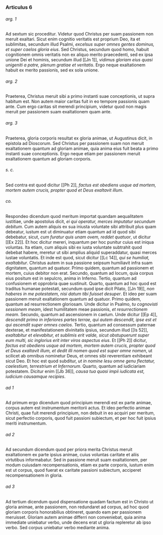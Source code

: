 ### Articulus 6

###### arg. 1
Ad sextum sic proceditur. Videtur quod Christus per suam passionem non meruit exaltari. Sicut enim cognitio veritatis est proprium Deo, ita et sublimitas, secundum illud Psalmi, *excelsus super omnes gentes dominus, et super caelos gloria eius*. Sed Christus, secundum quod homo, habuit cognitionem omnis veritatis non ex aliquo merito praecedenti, sed ex ipsa unione Dei et hominis, secundum illud [[Jn 1]], *vidimus gloriam eius quasi unigeniti a patre, plenum gratiae et veritatis*. Ergo neque exaltationem habuit ex merito passionis, sed ex sola unione.

###### arg. 2
Praeterea, Christus meruit sibi a primo instanti suae conceptionis, ut supra habitum est. Non autem maior caritas fuit in eo tempore passionis quam ante. Cum ergo caritas sit merendi principium, videtur quod non magis meruit per passionem suam exaltationem quam ante.

###### arg. 3
Praeterea, gloria corporis resultat ex gloria animae, ut Augustinus dicit, in epistola ad Dioscorum. Sed Christus per passionem suam non meruit exaltationem quantum ad gloriam animae, quia anima eius fuit beata a primo instanti suae conceptionis. Ergo neque etiam per passionem meruit exaltationem quantum ad gloriam corporis.

###### s. c.
Sed contra est quod dicitur [[Ph 2]], *factus est obediens usque ad mortem, mortem autem crucis, propter quod et Deus exaltavit illum*.

###### co.
Respondeo dicendum quod meritum importat quandam aequalitatem iustitiae, unde apostolus dicit, *ei qui operatur, merces imputatur secundum debitum*. Cum autem aliquis ex sua iniusta voluntate sibi attribuit plus quam debeatur, iustum est ut diminuatur etiam quantum ad id quod sibi debebatur, sicut, *cum furatur quis unam ovem, reddet quatuor*, ut dicitur [[Ex 22]]. Et hoc dicitur mereri, inquantum per hoc punitur cuius est iniqua voluntas. Ita etiam, cum aliquis sibi ex iusta voluntate subtrahit quod debebat habere, meretur ut sibi amplius aliquid superaddatur, quasi merces iustae voluntatis. Et inde est quod, sicut dicitur [[Lc 14]], *qui se humiliat, exaltabitur*. Christus autem in sua passione seipsum humiliavit infra suam dignitatem, quantum ad quatuor. Primo quidem, quantum ad passionem et mortem, cuius debitor non erat. Secundo, quantum ad locum, quia corpus eius positum est in sepulcro, anima in Inferno. Tertio, quantum ad confusionem et opprobria quae sustinuit. Quarto, quantum ad hoc quod est traditus humanae potestati, secundum quod ipse dicit Pilato, [[Jn 19]], *non haberes in me potestatem, nisi datum tibi fuisset desuper*. Et ideo per suam passionem meruit exaltationem quantum ad quatuor. Primo quidem, quantum ad resurrectionem gloriosam. Unde dicitur in Psalmo, *tu cognovisti sessionem meam*, idest humilitatem meae passionis, *et resurrectionem meam*. Secundo, quantum ad ascensionem in caelum. Unde dicitur [[Ep 4]], *descendit primo in inferiores partes terrae, qui autem descendit, ipse est et qui ascendit super omnes caelos*. Tertio, quantum ad consessum paternae dexterae, et manifestationem divinitatis ipsius, secundum illud [[Is 52]], *exaltabitur et elevabitur, et sublimis erit valde, sicut obstupuerunt super eum multi, sic inglorius erit inter viros aspectus eius*. Et [[Ph 2]] dicitur, *factus est obediens usque ad mortem, mortem autem crucis, propter quod et Deus exaltavit illum, et dedit illi nomen quod est super omne nomen*, ut scilicet ab omnibus nominetur Deus, et omnes sibi reverentiam exhibeant sicut Deo. Et hoc est quod subditur, *ut in nomine Iesu omne genu flectatur, caelestium, terrestrium et Infernorum*. Quarto, quantum ad iudiciariam potestatem. Dicitur enim [[Jb 36]], *causa tua quasi impii iudicata est, iudicium causamque recipies*.

###### ad 1
Ad primum ergo dicendum quod principium merendi est ex parte animae, corpus autem est instrumentum meritorii actus. Et ideo perfectio animae Christi, quae fuit merendi principium, non debuit in eo acquiri per meritum, sicut perfectio corporis, quod fuit passioni subiectum, et per hoc fuit ipsius meriti instrumentum.

###### ad 2
Ad secundum dicendum quod per priora merita Christus meruit exaltationem ex parte ipsius animae, cuius voluntas caritate et aliis virtutibus informabatur. Sed in passione meruit suam exaltationem, per modum cuiusdam recompensationis, etiam ex parte corporis, iustum enim est ut corpus, quod fuerat ex caritate passioni subiectum, acciperet recompensationem in gloria.

###### ad 3
Ad tertium dicendum quod dispensatione quadam factum est in Christo ut gloria animae, ante passionem, non redundaret ad corpus, ad hoc quod gloriam corporis honorabilius obtineret, quando eam per passionem meruisset. Gloriam autem animae differri non conveniebat, quia anima immediate uniebatur verbo, unde decens erat ut gloria repleretur ab ipso verbo. Sed corpus uniebatur verbo mediante anima.

